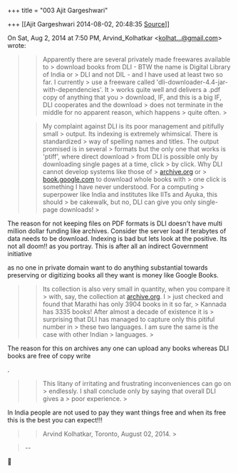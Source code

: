 +++
title = "003 Ajit Gargeshwari"

+++
[[Ajit Gargeshwari	2014-08-02, 20:48:35 [Source](https://groups.google.com/g/samskrita/c/Ql_GSm3Yaoo)]]



On Sat, Aug 2, 2014 at 7:50 PM, Arvind_Kolhatkar \<[kolhat...@gmail.com]()\> wrote:  

> 
> > Apparently there are several privately made freewares available to > download books from DLI - BTW the name is Digital Library of India or > DLI and not DIL - and I have used at least two so far. I currently > use a freeware called 'dli-downloader-4.4-jar-with-dependencies'. It > works quite well and delivers a .pdf copy of anything that you > download, IF, and this is a big IF, DLI cooperates and the download > does not terminate in the middle for no apparent reason, which happens > quite often. >
> 
> >   
> > 
> > 
> > My complaint against DLI is its poor management and pitifully small > output. Its indexing is extremely whimsical. There is standardized > way of spelling names and titles. The output promised is in several > formats but the only one that works is 'ptiff', where direct download > from DLI is possible only by downloading single pages at a time, click > by click. Why DLI cannot develop systems like those of > [archive.org](http://archive.org) or > [book.google.com](http://book.google.com) to download whole books with > one click is something I have never understood. For a computing > superpower like India and institutes like IITs and Ayuka, this should > be cakewalk, but no, DLI can give you only single-page downloads! >
> 
> > 

  

The reason for not keeping files on PDF formats is DLI doesn't have multi million dollar funding like archives. Consider the server load if terabytes of data needs to be download. Indexing is bad but lets look at the positive. Its not all doom!! as you portray. This is after all an indirect Government initiative



as no one in private domain want to do anything substantial towards preserving or digitizing books all they want is money like Google Books.

> 
> > 
> >   
> > 
> > 
> > Its collection is also very small in quantity, when you compare it > with, say, the collection at [archive.org](http://archive.org). I > just checked and found that Marathi has only 3904 books in it so far, > Kannada has 3335 books! After almost a decade of existence it is > surprising that DLI has managed to capture only this pitiful number in > these two languages. I am sure the same is the case with other Indian > languages. >
> 
> > 

  

The reason for this on archives any one can upload any books whereas DLI books are free of copy write



.

> 
> > 
> >   
> > 
> > 
> > This litany of irritating and frustrating inconveniences can go on > endlessly. I shall conclude only by saying that overall DLI gives a > poor experience. >
> 
> > 





In India people are not used to pay they want things free and when its free this is the best you can expect!!!

> 
> > 
> >   
> > 
> > 
> > Arvind Kolhatkar, Toronto, August 02, 2014. >
> 
> > 

> --  



